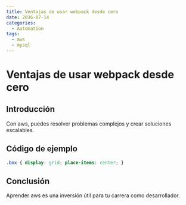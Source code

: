 ```yaml
---
title: Ventajas de usar webpack desde cero
date: 2036-07-14
categories:
  - Automation
tags:
  - aws
  - mysql
---
```


# Ventajas de usar webpack desde cero

## Introducción

Con aws, puedes resolver problemas complejos y crear soluciones escalables.

## Código de ejemplo

```css
.box { display: grid; place-items: center; }
```

## Conclusión

Aprender aws es una inversión útil para tu carrera como desarrollador.